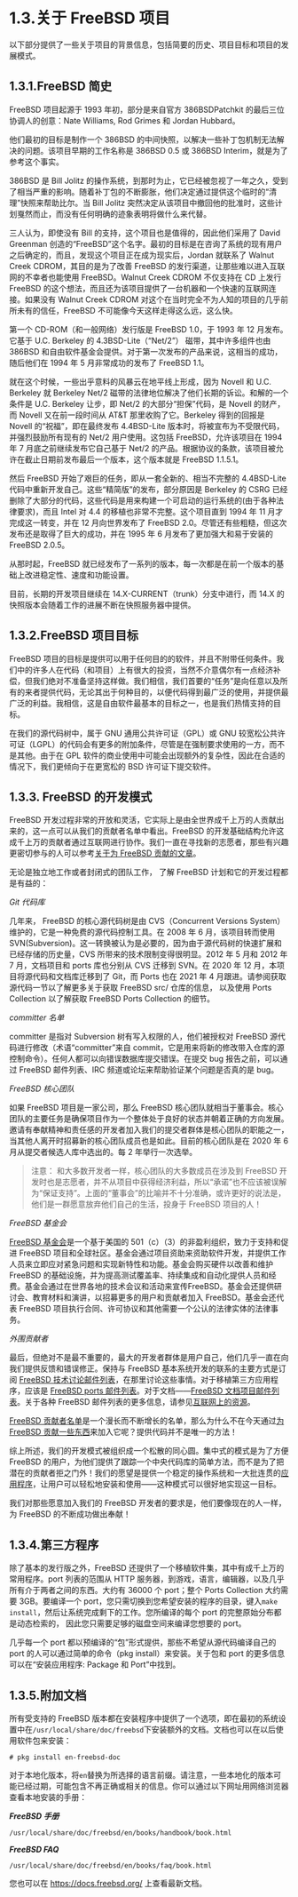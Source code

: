 # 1.3.关于 FreeBSD 项目

以下部分提供了一些关于项目的背景信息，包括简要的历史、项目目标和项目的发展模式。

## 1.3.1.FreeBSD 简史

FreeBSD 项目起源于 1993 年初，部分是来自官方 386BSDPatchkit 的最后三位协调人的创意：Nate Williams, Rod Grimes 和 Jordan Hubbard。

他们最初的目标是制作一个 386BSD 的中间快照，以解决一些补丁包机制无法解决的问题。该项目早期的工作名称是 386BSD 0.5 或 386BSD Interim，就是为了参考这个事实。

386BSD 是 Bill Jolitz 的操作系统，到那时为止，它已经被忽视了一年之久，受到了相当严重的影响。随着补丁包的不断膨胀，他们决定通过提供这个临时的“清理”快照来帮助比尔。当 Bill Jolitz 突然决定从该项目中撤回他的批准时，这些计划戛然而止，而没有任何明确的迹象表明将做什么来代替。

三人认为，即使没有 Bill 的支持，这个项目也是值得的，因此他们采用了 David Greenman 创造的“FreeBSD”这个名字。最初的目标是在咨询了系统的现有用户之后确定的，而且，发现这个项目正在成为现实后，Jordan 就联系了 Walnut Creek CDROM，其目的是为了改善 FreeBSD 的发行渠道，让那些难以进入互联网的不幸者也能使用 FreeBSD。Walnut Creek CDROM 不仅支持在 CD 上发行 FreeBSD 的这个想法，而且还为该项目提供了一台机器和一个快速的互联网连接。如果没有 Walnut Creek CDROM 对这个在当时完全不为人知的项目的几乎前所未有的信任，FreeBSD 不可能像今天这样走得这么远，这么快。

第一个 CD-ROM（和一般网络）发行版是 FreeBSD 1.0，于 1993 年 12 月发布。它基于 U.C. Berkeley 的 4.3BSD-Lite（“Net/2”） 磁带，其中许多组件也由 386BSD 和自由软件基金会提供。对于第一次发布的产品来说，这相当的成功，随后他们在 1994 年 5 月非常成功的发布了 FreeBSD 1.1。

就在这个时候，一些出乎意料的风暴云在地平线上形成，因为 Novell 和 U.C. Berkeley 就 Berkeley Net/2 磁带的法律地位解决了他们长期的诉讼。和解的一个条件是 U.C. Berkeley 让步，即 Net/2 的大部分“担保”代码，是 Novell 的财产，而 Novell 又在前一段时间从 AT&T 那里收购了它。Berkeley 得到的回报是 Novell 的“祝福”，即在最终发布 4.4BSD-Lite 版本时，将被宣布为不受限代码，并强烈鼓励所有现有的 Net/2 用户使用。这包括 FreeBSD，允许该项目在 1994 年 7 月底之前继续发布它自己基于 Net/2 的产品。根据协议的条款，该项目被允许在截止日期前发布最后一个版本，这个版本就是 FreeBSD 1.1.5.1。

然后 FreeBSD 开始了艰巨的任务，即从一套全新的、相当不完整的 4.4BSD-Lite 代码中重新开发自己。这些“精简版”的发布，部分原因是 Berkeley 的 CSRG 已经删除了大部分的代码，这些代码是用来构建一个可启动的运行系统的(由于各种法律要求)，而且 Intel 对 4.4 的移植也非常不完整。这个项目直到 1994 年 11 月才完成这一转变，并在 12 月向世界发布了 FreeBSD 2.0。尽管还有些粗糙，但这次发布还是取得了巨大的成功，并在 1995 年 6 月发布了更加强大和易于安装的 FreeBSD 2.0.5。

从那时起，FreeBSD 就已经发布了一系列的版本，每一次都是在前一个版本的基础上改进稳定性、速度和功能设置。

目前，长期的开发项目继续在 14.X-CURRENT（trunk）分支中进行，而 14.X 的快照版本会随着工作的进展不断在快照服务器中提供。

## 1.3.2.FreeBSD 项目目标

FreeBSD 项目的目标是提供可以用于任何目的的软件，并且不附带任何条件。我们中的许多人在代码（和项目）上有很大的投资，当然不介意偶尔有一点经济补偿，但我们绝对不准备坚持这样做。我们相信，我们首要的“任务”是向任意以及所有的来者提供代码，无论其出于何种目的，以便代码得到最广泛的使用，并提供最广泛的利益。我相信，这是自由软件最基本的目标之一，也是我们热情支持的目标。

在我们的源代码树中，属于 GNU 通用公共许可证（GPL）或 GNU 较宽松公共许可证（LGPL）的代码会有更多的附加条件，尽管是在强制要求使用的一方，而不是其他。由于在 GPL 软件的商业使用中可能会出现额外的复杂性，因此在合适的情况下，我们更倾向于在更宽松的 BSD 许可证下提交软件。

## 1.3.3. FreeBSD 的开发模式

FreeBSD 开发过程非常的开放和灵活，它实际上是由全世界成千上万的人贡献出来的，这一点可以从我们的贡献者名单中看出。FreeBSD 的开发基础结构允许这成千上万的贡献者通过互联网进行协作。我们一直在寻找新的志愿者，那些有兴趣更密切参与的人可以参考[关于为 FreeBSD 贡献的文章](https://docs.freebsd.org/en/articles/contributing/)。

无论是独立地工作或者封闭式的团队工作， 了解 FreeBSD 计划和它的开发过程都是有益的：

*Git 代码库*

几年来， FreeBSD 的核心源代码树是由 CVS（Concurrent Versions System）维护的，它是一种免费的源代码控制工具。在 2008 年 6 月，该项目转而使用 SVN(Subversion)。这一转换被认为是必要的，因为由于源代码树的快速扩展和已经存储的历史量，CVS 所带来的技术限制变得很明显。2012 年 5 月和 2012 年 7 月，文档项目和 ports 库也分别从 CVS 迁移到 SVN。在 2020 年 12 月，本项目将源代码和文档库迁移到了 Git，而 Ports 也在 2021 年 4 月跟进。请参阅获取源代码一节以了解更多关于获取 FreeBSD src/ 仓库的信息， 以及使用 Ports Collection 以了解获取 FreeBSD Ports Collection 的细节。

*committer 名单*

committer 是指对 Subversion 树有写入权限的人，他们被授权对 FreeBSD 源代码进行修改（术语“committer”来自 commit，它是用来将新的修改带入仓库的源控制命令）。任何人都可以向错误数据库提交错误。在提交 bug 报告之前，可以通过 FreeBSD 邮件列表、IRC 频道或论坛来帮助验证某个问题是否真的是 bug。

*FreeBSD 核心团队*

如果 FreeBSD 项目是一家公司，那么 FreeBSD 核心团队就相当于董事会。核心团队的主要任务是确保项目作为一个整体处于良好的状态并朝着正确的方向发展。邀请有奉献精神和责任感的开发者加入我们的提交者群体是核心团队的职能之一，当其他人离开时招募新的核心团队成员也是如此。目前的核心团队是在 2020 年 6 月从提交者候选人库中选出的。每 2 年举行一次选举。

>注意：
>和大多数开发者一样，核心团队的大多数成员在涉及到 FreeBSD 开发时也是志愿者，并不从项目中获得经济利益，所以“承诺”也不应该被误解为“保证支持”。上面的“董事会”的比喻并不十分准确，或许更好的说法是，他们是一群愿意放弃他们自己的生活，投身于 FreeBSD 项目的人！

*FreeBSD 基金会*

[FreeBSD 基金会](https://freebsdfoundation.org/)是一个基于美国的 501（c）（3）的非盈利组织，致力于支持和促进 FreeBSD 项目和全球社区。基金会通过项目资助来资助软件开发，并提供工作人员来立即应对紧急问题和实现新特性和功能。基金会购买硬件以改善和维护 FreeBSD 的基础设施，并为提高测试覆盖率、持续集成和自动化提供人员和经费。基金会通过在世界各地的技术会议和活动来宣传FreeBSD。基金会还提供研讨会、教育材料和演讲，以招募更多的用户和贡献者加入 FreeBSD。基金会还代表 FreeBSD 项目执行合同、许可协议和其他需要一个公认的法律实体的法律事务。

*外围贡献者*

最后，但绝对不是最不重要的，最大的开发者群体是用户自己，他们几乎一直在向我们提供反馈和错误修正。保持与 FreeBSD 基本系统开发的联系的主要方式是订阅 [FreeBSD 技术讨论邮件列表](https://lists.freebsd.org/subscription/freebsd-hackers)，在那里讨论这些事情。对于移植第三方应用程序，应该是 [FreeBSD ports 邮件列表](https://lists.freebsd.org/subscription/freebsd-ports)。对于文档——[FreeBSD 文档项目邮件列表](https://lists.freebsd.org/subscription/freebsd-doc)。关于各种 FreeBSD 邮件列表的更多信息，请参见[互联网上的资源](https://docs.freebsd.org/en/books/handbook/eresources/index.html#eresources)。

[FreeBSD 贡献者名单](https://docs.freebsd.org/en/articles/contributors/)是一个漫长而不断增长的名单，那么为什么不在今天通过[为 FreeBSD 贡献一些东西](https://docs.freebsd.org/en/articles/contributing/)来加入它呢？提供代码并不是唯一的方法！

综上所述，我们的开发模式被组织成一个松散的同心圆。集中式的模式是为了方便 FreeBSD 的用户，为他们提供了跟踪一个中央代码库的简单方法，而不是为了把潜在的贡献者拒之门外！我们的愿望是提供一个稳定的操作系统和一大批连贯的[应用程序](https://docs.freebsd.org/en/books/handbook/ports/index.html#ports)，让用户可以轻松地安装和使用——这种模式可以很好地实现这一目标。

我们对那些愿意加入我们的 FreeBSD 开发者的要求是，他们要像现在的人一样，为 FreeBSD 的不断成功做出奉献！

## 1.3.4.第三方程序

除了基本的发行版之外，FreeBSD 还提供了一个移植软件集，其中有成千上万的常用程序。port 列表的范围从 HTTP 服务器，到游戏，语言，编辑器，以及几乎所有介于两者之间的东西。大约有 36000 个 port；整个 Ports Collection 大约需要 3GB。要编译一个 port，您只需切换到您希望安装的程序的目录，键入`make install`，然后让系统完成剩下的工作。您所编译的每个 port 的完整原始分布都是动态检索的， 因此您只需要足够的磁盘空间来编译您想要的 port。

几乎每一个 port 都以预编译的“包”形式提供，那些不希望从源代码编译自己的 port 的人可以通过简单的命令（pkg install）来安装。关于包和 port 的更多信息可以在“安装应用程序: Package 和 Port”中找到。

## 1.3.5.附加文档

所有受支持的 FreeBSD 版本都在安装程序中提供了一个选项，即在最初的系统设置中在`/usr/local/share/doc/freebsd`下安装额外的文档。文档也可以在以后使用软件包来安装：

```
# pkg install en-freebsd-doc
```

对于本地化版本，将`en`替换为所选择的语言前缀。请注意，一些本地化的版本可能已经过期，可能包含不再正确或相关的信息。你可以通过以下网址用网络浏览器查看本地安装的手册：

***FreeBSD 手册***
```
/usr/local/share/doc/freebsd/en/books/handbook/book.html
```
***FreeBSD FAQ***
```
/usr/local/share/doc/freebsd/en/books/faq/book.html
```

您也可以在 <https://docs.freebsd.org/> 上查看最新文档。
